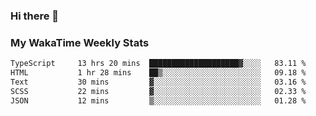 ### Hi there 👋

<!--
**royschrauwen/royschrauwen** is a ✨ _special_ ✨ repository because its `README.md` (this file) appears on your GitHub profile.

Here are some ideas to get you started:

- 🔭 I’m currently working on ...
- 🌱 I’m currently learning ...
- 👯 I’m looking to collaborate on ...
- 🤔 I’m looking for help with ...
- 💬 Ask me about ...
- 📫 How to reach me: ...
- 😄 Pronouns: ...
- ⚡ Fun fact: ...
-->


### My WakaTime Weekly Stats
<!--START_SECTION:waka-->

```txt
TypeScript     13 hrs 20 mins  ████████████████████▓░░░░   83.11 %
HTML           1 hr 28 mins    ██▒░░░░░░░░░░░░░░░░░░░░░░   09.18 %
Text           30 mins         ▓░░░░░░░░░░░░░░░░░░░░░░░░   03.16 %
SCSS           22 mins         ▓░░░░░░░░░░░░░░░░░░░░░░░░   02.33 %
JSON           12 mins         ▒░░░░░░░░░░░░░░░░░░░░░░░░   01.28 %
```

<!--END_SECTION:waka-->
